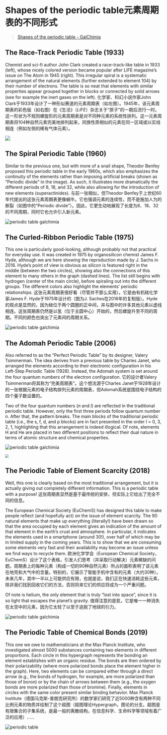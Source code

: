 # Shapes of the periodic table元素周期表的不同形式

> [Shapes of the periodic table - GalChimia](https://www.galchimia.com/shapes-of-the-periodic-table/)

## The Race-Track Periodic Table (1933)

Chemist and sci-fi author John Clark created a race-track-like table in 1933 (left), whose nicely colored version became popular after LIFE magazine’s issue on The Atom in 1945 (right). This irregular spiral is a systematic arrangement of the natural elements (further extended to element 104) by their number of electrons. The table is so neat that elements with similar properties appear grouped together in blocks or connected by solid arrows (see for example the inert gases on the left).
化学家、科幻小说作家John Clark于1933年设计了一种形似赛道的元素周期表（如左图）。1945年，该元素周期表的彩色版（如右图）在《生活》（*LIFE*）杂志关于“原子”的一期后流行一时。这一形状为不规则螺旋形的元素周期表是对不同种元素的系统性排列。这一元素周期表将104种自然元素完美地排列起来，同族性质相似的元素在同一区域或以实线相连（例如左侧的稀有气体元素）。

![](https://www.galchimia.com/wp-content/uploads/2021/06/Tabla-Periodica-2.jpg)

## The Spiral Periodic Table (1960)

Similar to the previous one, but with more of a snail shape, Theodor Benfey proposed this periodic table in the early 1960s, which also emphasizes the continuity of the elements rather than imposing artificial breaks (shown as “Periodic divide” in the image). As such, it illustrates more dramatically the different periods of 8, 18, and 32, while also allowing for the introduction of new elements (superactinides).
与前一张相似，但Theodor Benfey于上世纪60年代提出的这张元素周期表更像蜗牛。它也强调元素的连续性，而不是施加人为的断裂（如图中的“Periodic divide”）。因此，它更生动地展现了长度为8、18、32的不同周期，同时它也允许引入新元素。

![periodic table galchimia](https://www.galchimia.com/wp-content/uploads/2021/06/4-Spiral-PT-1024x872.jpg)

## The Curled-Ribbon Periodic Table (1975)

This one is particularly good-looking, although probably not that practical for everyday use. It was created in 1975 by organosilicon chemist James F. Hyde, although we are here showing the reproduction made by J. Sachs in 2016. Hyde’s point of view is obvious as silicon is featured right in the middle (between the two circles), showing also the connections of this element to many others in the graph (dashed lines). The list still begins with hydrogen (center of the main circle), before spiraling out into the different groups. The different colors also highlight the elements’ periodic relationships.
这张元素周期表很好看（尽管并不那么实用）。它是由有机硅化学家James F. Hyde于1975年设计的（图为J. Saches在2016年的复制版）。Hyde的观点是显然的，因为硅位于两个圆圈的正中间，并与图中的许多其他元素以虚线相连。这张周期表仍然是以氢（位于主圆中心）开始的，然后螺旋升至不同的周期。不同的颜色也突出了元素间的周期关系。

![periodic table galchimia](https://www.galchimia.com/wp-content/uploads/2021/06/5-Curled-ribbon-PT-1024x768.jpg)

## The Adomah Periodic Table (2006)

Also referred to as the “Perfect Periodic Table” by its designer, Valery Tsimmerman. The idea derives from a previous table by Charles Janet, who arranged the elements according to their electronic configuration in his Left-Step Periodic Table (1928). Instead, the Adomah system is set around the four quantum numbers of the electron configuration.
它的设计者Valery Tsimmerman将其称为“完美周期表”。这个想法源于Charles Janet于1928年设计的一张根据元素的电子结构排列元素的周期表，但Adomah系统是围绕电子结构的四个量子数设置的。

Two of the four quantum numbers (*n* and *l*) are reflected in the traditional periodic table. However, only the first three periods follow quantum number *n*. After that, the pattern breaks. The main blocks of the traditional periodic table (i.e., the s, f, d, and p blocks) are in fact presented in the order *l* = 0, 3, 2, 1, highlighting that this arrangement is indeed illogical. Of note, elements H and He are placed in two different positions to reflect their dual nature in terms of atomic structure and chemical properties.

![periodic table galchimia](https://www.galchimia.com/wp-content/uploads/2021/06/6-ADOMAH_PT-1024x321.jpg)

<img src="https://www.sciencealert.com/images/2019-03/682px-ADOMAH_periodic_table_-_electron_orbitals_polyatomic.svg.png" style="zoom:67%;" />

## The Periodic Table of Element Scarcity (2018)

Well, this one is clearly based on the most traditional arrangement, but it is actually giving out completely different information. This is a periodic table with a purpose!
这张周期表显然是基于最传统的安排，但实际上它给出了完全不同的信息。

The European Chemical Society (EuChemS) has designed this table to make people reflect (and hopefully act) on the issue of element scarcity. The 90 natural elements that make up everything (literally!) have been drawn so that the area occupied by each element gives an indication of the amount of that element in the earth’s crust and atmosphere. In particular, it indicates the elements used in a smartphone (around 30!), over half of which may be in limited supply in the coming years. This is to show that we are consuming some elements very fast and their availability may become an issue unless we find ways to recycle them.
欧洲化学学会（European Chemical Society，EuChemS）设计了这个表格，引发人们思考（并采取行动解决）元素稀缺的问题。周期表上的每种元素（构成一切的90种自然元素）所占的面积表明了该元素在地壳和大气中的含量。特别的，它展示了智能手机中含有的元素（大约30种）。未来几年，其中一半以上可能供应有限，也就是说，我们正在快速消耗这些元素，除非我们找到回收它们的方法，否则将来它们的供应将成为一个严重问题。

Of note is helium, the only element that is truly “lost into space”, since it is so light that escapes the planet’s gravity.
值得注意的是氦，它是唯一一种消失在太空中的元素，因为它太轻了以至于逃脱了地球的引力。

![periodic table galchimia](https://www.galchimia.com/wp-content/uploads/2021/06/Captura-de-pantalla-2019-09-16-a-las-18.07.32.png)

## The Periodic Table of Chemical Bonds (2019)

This one we owe to mathematicians at the Max Planck Institute, who investigated almost 5000 substances containing two elements in different proportions. Each circle in this hypergraph represents the bonding an element establishes with an organic residue. The bonds are then ordered by their polarizability (where more polarized bonds place the element higher in the graph). Here, two elements can be compared either through a direct arrow (e.g., the bonds of hydrogen, for example, are more polarized than those of boron) or by the chain of arrows between them (e.g., the oxygen bonds are more polarized than those of bromine). Finally, elements in circles with the same color present similar binding behavior.
Max Planck Institute（德国马克斯-普朗克研究所）的数学家们研究了近5000种含有两种不同比例元素的物质并绘制了这个超图（超图理论Hypergraph，图论的分支。超图是有限集合的子集系统，是最一般的离散结构，在信息科学、生命科学等领域有着广泛的应用）……

![periodic table](https://www.galchimia.com/wp-content/uploads/2021/06/8-Maths_PT-632x1024.jpg)